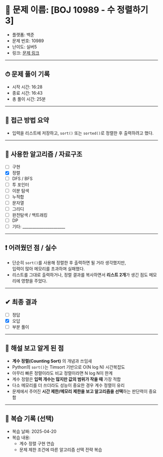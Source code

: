# 🧠 문제 이름: [BOJ 10989 - 수 정렬하기 3]

- 플랫폼: 백준
- 문제 번호: 10989
- 난이도: 실버5
- 링크: [문제 링크](https://www.acmicpc.net/problem/10989)

---

## ⏱ 문제 풀이 기록

- 시작 시간: 16:28
- 종료 시간: 16:43
- 총 풀이 시간: 25분

---

## 💭 접근 방법 요약

- 입력을 리스트에 저장하고, `sort()` 또는 `sorted()`로 정렬한 후 출력하려고 했다.
---

## 🔧 사용한 알고리즘 / 자료구조

- [ ] 구현
- [x] 정렬
- [ ] DFS / BFS
- [ ] 투 포인터
- [ ] 이분 탐색
- [ ] 누적합
- [ ] 문자열
- [ ] 그리디
- [ ] 완전탐색 / 백트래킹
- [ ] DP
- [ ] 기타: ______________________

---

## ❗ 어려웠던 점 / 실수

- 단순히 `sort()`를 사용해 정렬한 후 출력하면 될 거라 생각했지만,  
  입력이 많아 메모리를 초과하며 실패했다.
- 리스트를 그대로 출력하거나, 정렬 결과를 복사하면서 **리스트 2개**가 생긴 점도 메모리에 영향을 주었다.


---

## ✔ 최종 결과

- [ ] 정답
- [x] 오답 
- [ ] 부분 풀이

---

## 📘 해설 보고 알게 된 점

- **계수 정렬(Counting Sort)** 의 개념과 쓰임새
- Python의 `sort()`는 Timsort 기반으로 O(N log N) 시간복잡도
- 아무리 빠른 정렬이라도 비교 정렬이라면 N log N이 한계
- 계수 정렬은 **입력 개수는 많지만 값의 범위가 작을 때** 가장 적합
- 다소 메모리를 더 쓰더라도 성능이 중요한 경우 계수 정렬이 유리
- 문제에서 주어진 **시간 제한/메모리 제한을 보고 알고리즘을 선택**하는 판단력이 중요함

---

## 🔁 복습 기록 (선택)

- 복습 날짜: 2025-04-20
- 복습 내용:
  - 계수 정렬 구현 연습
  - 문제 제한 조건에 따른 알고리즘 선택 전략 복습